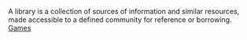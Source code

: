 A library is a collection of sources of information and similar resources, made accessible to a defined community for reference or borrowing.
[Games](Games/)
